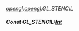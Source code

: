 _[opengl](../../modules/opengl/opengl-module.md):[opengl](../../modules/opengl/opengl-module.md).GL\_STENCIL_
##### Const GL\_STENCIL:[Int](../../modules/wonkey/wonkey-types-int.md)
